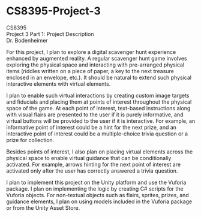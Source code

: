 # CS8395-Project-3

CS8395  
Project 3 Part 1: Project Description  
Dr. Bodenheimer  


For this project, I plan to explore a digital scavenger hunt experience enhanced by augmented reality. A regular scavenger hunt game involves exploring the physical space and interacting with pre-arranged physical items (riddles written on a piece of paper, a key to the next treasure enclosed in an envelope, etc.). It should be natural to extend such physical interactive elements with virtual elements. 

I plan to enable such virtual interactions by creating custom image targets and fiducials and placing them at points of interest throughout the physical space of the game. At each point of interest, text-based instructions along with visual flairs are presented to the user if it is purely informative, and virtual buttons will be provided to the user if it is interactive. For example, an informative point of interest could be a hint for the next prize, and an interactive point of interest could be a multiple-choice trivia question or a prize for collection. 

Besides points of interest, I also plan on placing virtual elements across the physical space to enable virtual guidance that can be conditionally activated. For example, arrows hinting for the next point of interest are activated only after the user has correctly answered a trivia question. 

I plan to implement this project on the Unity platform and use the Vuforia package. I plan on implementing the logic by creating C# scripts for the Vuforia objects. For non-textual objects such as flairs, sprites, prizes, and guidance elements, I plan on using models included in the Vuforia package or from the Unity Asset Store.
